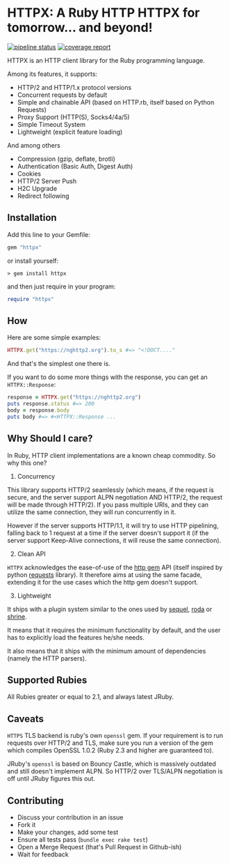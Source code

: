 # HTTPX: A Ruby HTTP HTTPX for tomorrow... and beyond!

[![pipeline status](https://gitlab.com/honeyryderchuck/httpx/badges/master/pipeline.svg)](https://gitlab.com/honeyryderchuck/httpx/commits/master)
[![coverage report](https://gitlab.com/honeyryderchuck/httpx/badges/master/coverage.svg)](https://gitlab.com/honeyryderchuck/httpx/commits/master)

HTTPX is an HTTP client library for the Ruby programming language.

Among its features, it supports:

* HTTP/2 and HTTP/1.x protocol versions
* Concurrent requests by default
* Simple and chainable API (based on HTTP.rb, itself based on Python Requests)
* Proxy Support (HTTP(S), Socks4/4a/5)
* Simple Timeout System
* Lightweight (explicit feature loading)

And among others

* Compression (gzip, deflate, brotli)
* Authentication (Basic Auth, Digest Auth)
* Cookies
* HTTP/2 Server Push
* H2C Upgrade
* Redirect following

## Installation

Add this line to your Gemfile:

```ruby
gem "httpx"
```

or install yourself:

```
> gem install httpx
```

and then just require in your program:

```ruby
require "httpx"
```

## How

Here are some simple examples:

```ruby
HTTPX.get("https://nghttp2.org").to_s #=> "<!DOCT...."
```

And that's the simplest one there is.

If you want to do some more things with the response, you can get an `HTTPX::Response`:

```ruby
response = HTTPX.get("https://nghttp2.org")
puts response.status #=> 200
body = response.body
puts body #=> #<HTTPX::Response ...
``` 

## Why Should I care?

In Ruby, HTTP client implementations are a known cheap commodity. So why this one?

1. Concurrency

This library supports HTTP/2 seamlessly (which means, if the request is secure, and the server support ALPN negotiation AND HTTP/2, the request will be made through HTTP/2). If you pass multiple URIs, and they can utilize the same connection, they will run concurrently in it. 

However if the server supports HTTP/1.1, it will try to use HTTP pipelining, falling back to 1 request at a time if the server doesn't support it (if the server support Keep-Alive connections, it will reuse the same connection).

2. Clean API

`HTTPX` acknowledges the ease-of-use of the [http gem](https://github.com/httprb/http) API (itself inspired by python [requests](http://docs.python-requests.org/en/latest/) library). It therefore aims at using the same facade, extending it for the use cases which the http gem doesn't support.

3. Lightweight

It ships with a plugin system similar to the ones used by [sequel](https://github.com/jeremyevans/sequel), [roda](https://github.com/jeremyevans/roda) or [shrine](https://github.com/janko-m/shrine).

It means that it requires the minimum functionality by default, and the user has to explicitly load the features he/she needs.

It also means that it ships with the minimum amount of dependencies (namely the HTTP parsers).

## Supported Rubies

All Rubies greater or equal to 2.1, and always latest JRuby.

## Caveats

`HTTPS` TLS backend is ruby's own `openssl` gem. If your requirement is to run requests over HTTP/2 and TLS, make sure you run a version of the gem which compiles OpenSSL 1.0.2 (Ruby 2.3 and higher are guaranteed to).

JRuby's `openssl` is based on Bouncy Castle, which is massively outdated and still doesn't implement ALPN. So HTTP/2 over TLS/ALPN negotiation is off until JRuby figures this out.

## Contributing

* Discuss your contribution in an issue
* Fork it
* Make your changes, add some test
* Ensure all tests pass (`bundle exec rake test`)
* Open a Merge Request (that's Pull Request in Github-ish)
* Wait for feedback
